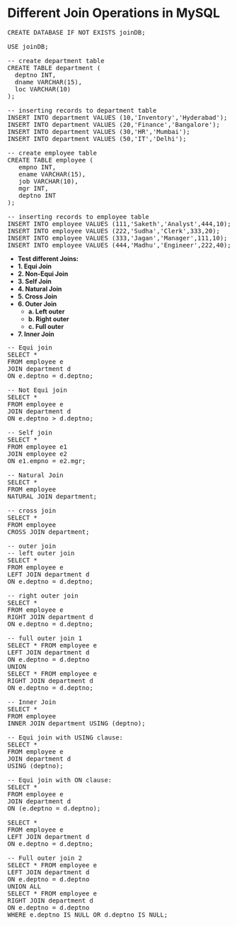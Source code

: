 # Different Join Operations in MySQL

<pre>
CREATE DATABASE IF NOT EXISTS joinDB;

USE joinDB;

-- create department table
CREATE TABLE department (
  deptno INT, 
  dname VARCHAR(15), 
  loc VARCHAR(10)
);

-- inserting records to department table
INSERT INTO department VALUES (10,'Inventory','Hyderabad');
INSERT INTO department VALUES (20,'Finance','Bangalore');
INSERT INTO department VALUES (30,'HR','Mumbai');
INSERT INTO department VALUES (50,'IT','Delhi');

-- create employee table
CREATE TABLE employee (
   empno INT,
   ename VARCHAR(15),  
   job VARCHAR(10),
   mgr INT,
   deptno INT
);

-- inserting records to employee table
INSERT INTO employee VALUES (111,'Saketh','Analyst',444,10);
INSERT INTO employee VALUES (222,'Sudha','Clerk',333,20);
INSERT INTO employee VALUES (333,'Jagan','Manager',111,10); 
INSERT INTO employee VALUES (444,'Madhu','Engineer',222,40);
</pre>

* **Test different Joins:**
* **1. Equi Join**
* **2. Non-Equi Join**
* **3. Self Join**
* **4. Natural Join**
* **5. Cross Join**
* **6. Outer Join**
   * **a. Left outer**
   * **b. Right outer**
   * **c. Full outer**
* **7. Inner Join**

<pre>
-- Equi join
SELECT * 
FROM employee e
JOIN department d 
ON e.deptno = d.deptno;

-- Not Equi join
SELECT *
FROM employee e 
JOIN department d
ON e.deptno > d.deptno;

-- Self join
SELECT * 
FROM employee e1 
JOIN employee e2 
ON e1.empno = e2.mgr;

-- Natural Join
SELECT *
FROM employee
NATURAL JOIN department;

-- cross join
SELECT *
FROM employee
CROSS JOIN department;

-- outer join
-- left outer join
SELECT *
FROM employee e
LEFT JOIN department d 
ON e.deptno = d.deptno;

-- right outer join
SELECT *
FROM employee e
RIGHT JOIN department d
ON e.deptno = d.deptno;

-- full outer join 1
SELECT * FROM employee e 
LEFT JOIN department d
ON e.deptno = d.deptno
UNION 
SELECT * FROM employee e
RIGHT JOIN department d 
ON e.deptno = d.deptno;

-- Inner Join
SELECT *
FROM employee
INNER JOIN department USING (deptno);

-- Equi join with USING clause:
SELECT * 
FROM employee e
JOIN department d  
USING (deptno);

-- Equi join with ON clause:
SELECT * 
FROM employee e
JOIN department d  
ON (e.deptno = d.deptno);

SELECT *
FROM employee e
LEFT JOIN department d
ON e.deptno = d.deptno;

-- Full outer join 2
SELECT * FROM employee e
LEFT JOIN department d
ON e.deptno = d.deptno
UNION ALL
SELECT * FROM employee e 
RIGHT JOIN department d
ON e.deptno = d.deptno
WHERE e.deptno IS NULL OR d.deptno IS NULL;
</pre>
